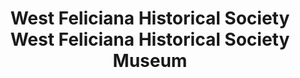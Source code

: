 ---
layout: repo
title: "West Feliciana Historical Society West Feliciana Historical Society Museum"
id: 25088
permalink: repos/25088/
---